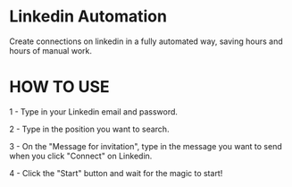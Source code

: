 # Linkedin Automation
Create connections on linkedin in a fully automated way, saving hours and hours of manual work.

# HOW TO USE
1 - Type in your Linkedin email and password.

2 - Type in the position you want to search.

3 - On the "Message for invitation", type in the message you want to send when you click "Connect" on Linkedin.

4 - Click the "Start" button and wait for the magic to start!
